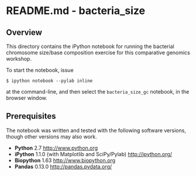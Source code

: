 # README.md - bacteria_size

## Overview

This directory contains the iPython notebook for running the bacterial chromosome size/base composition exercise for this comparative genomics workshop.

To start the notebook, issue

```
$ ipython notebook --pylab inline
```

at the command-line, and then select the `bacteria_size_gc` notebook, in the browser window.

## Prerequisites

The notebook was written and tested with the following software versions, though other versions may also work.

* **Python** 2.7 <http://www.python.org>
* **iPython** 1.1.0 (with Matplotlib and SciPy/Pylab) <http://ipython.org/>
* **Biopython** 1.63 <http://www.biopython.org>
* **Pandas** 0.13.0 <http://pandas.pydata.org/>

